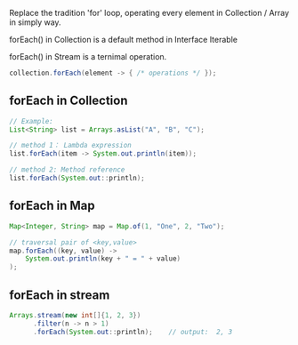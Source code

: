 Replace the tradition 'for' loop, operating every element in Collection / Array in simply way.

forEach() in Collection is a default method in Interface Iterable 

forEach() in Stream is a ternimal operation.
```java
collection.forEach(element -> { /* operations */ });
```

## forEach in Collection 
```java
// Example:
List<String> list = Arrays.asList("A", "B", "C");

// method 1： Lambda expression 
list.forEach(item -> System.out.println(item));

// method 2: Method reference
list.forEach(System.out::println);
```

## forEach in Map
```java
Map<Integer, String> map = Map.of(1, "One", 2, "Two");

// traversal pair of <key,value> 
map.forEach((key, value) -> 
    System.out.println(key + " = " + value)
);
```

## forEach in stream
```java
Arrays.stream(new int[]{1, 2, 3})
      .filter(n -> n > 1)
      .forEach(System.out::println);    // output:  2, 3

```